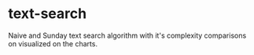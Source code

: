 # text-search
Naive and Sunday text search algorithm with it's complexity comparisons on visualized on the charts.
